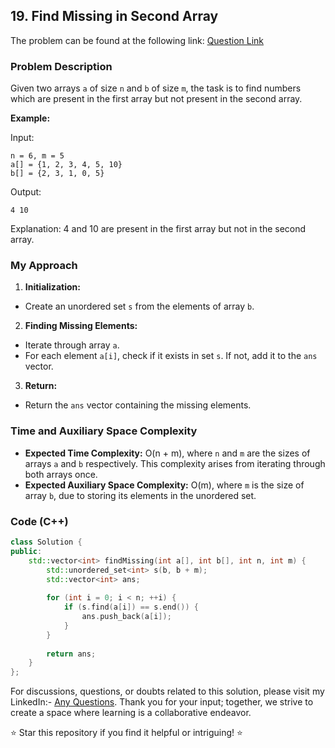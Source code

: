 ## 19. Find Missing in Second Array

The problem can be found at the following link: [Question Link](https://www.geeksforgeeks.org/problems/in-first-but-second5423/1)

### Problem Description

Given two arrays `a` of size `n` and `b` of size `m`, the task is to find numbers which are present in the first array but not present in the second array.

**Example:**

Input:
```
n = 6, m = 5
a[] = {1, 2, 3, 4, 5, 10}
b[] = {2, 3, 1, 0, 5}
```
Output:
```
4 10
```
Explanation: 
4 and 10 are present in the first array but not in the second array.

### My Approach

1. **Initialization:**
- Create an unordered set `s` from the elements of array `b`.

2. **Finding Missing Elements:**
- Iterate through array `a`.
- For each element `a[i]`, check if it exists in set `s`. If not, add it to the `ans` vector.

3. **Return:**
- Return the `ans` vector containing the missing elements.

### Time and Auxiliary Space Complexity

- **Expected Time Complexity:** O(n + m), where `n` and `m` are the sizes of arrays `a` and `b` respectively. This complexity arises from iterating through both arrays once.
- **Expected Auxiliary Space Complexity:** O(m), where `m` is the size of array `b`, due to storing its elements in the unordered set.

### Code (C++)

```cpp
class Solution {
public:
    std::vector<int> findMissing(int a[], int b[], int n, int m) {
        std::unordered_set<int> s(b, b + m);
        std::vector<int> ans;
        
        for (int i = 0; i < n; ++i) {
            if (s.find(a[i]) == s.end()) {
                ans.push_back(a[i]);
            }
        }
        
        return ans;
    }
};
```

For discussions, questions, or doubts related to this solution, please visit my LinkedIn:- [Any Questions](https://www.linkedin.com/in/het-patel-8b110525a/). 
Thank you for your input; together, we strive to create a space where learning is a collaborative endeavor.

⭐ Star this repository if you find it helpful or intriguing! ⭐
